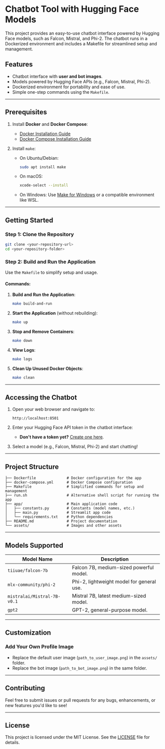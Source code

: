 # Chatbot Tool with Hugging Face Models

This project provides an easy-to-use chatbot interface powered by Hugging Face models, such as Falcon, Mistral, and Phi-2. The chatbot runs in a Dockerized environment and includes a Makefile for streamlined setup and management.

## Features

- Chatbot interface with **user and bot images**.
- Models powered by Hugging Face APIs (e.g., Falcon, Mistral, Phi-2).
- Dockerized environment for portability and ease of use.
- Simple one-step commands using the `Makefile`.

---

## Prerequisites

1. Install **Docker** and **Docker Compose**:
   - [Docker Installation Guide](https://docs.docker.com/get-docker/)
   - [Docker Compose Installation Guide](https://docs.docker.com/compose/install/)

2. Install `make`:
   - On Ubuntu/Debian:
     ```bash
     sudo apt install make
     ```
   - On macOS:
     ```bash
     xcode-select --install
     ```
   - On Windows: Use [Make for Windows](http://gnuwin32.sourceforge.net/packages/make.htm) or a compatible environment like WSL.

---

## Getting Started

### Step 1: Clone the Repository
```bash
git clone <your-repository-url>
cd <your-repository-folder>
```

### Step 2: Build and Run the Application
Use the `Makefile` to simplify setup and usage.

#### Commands:

1. **Build and Run the Application**:
   ```bash
   make build-and-run
   ```

2. **Start the Application** (without rebuilding):
   ```bash
   make up
   ```

3. **Stop and Remove Containers**:
   ```bash
   make down
   ```

4. **View Logs**:
   ```bash
   make logs
   ```

5. **Clean Up Unused Docker Objects**:
   ```bash
   make clean
   ```

---

## Accessing the Chatbot

1. Open your web browser and navigate to:

   ```
   http://localhost:8501
   ```

2. Enter your Hugging Face API token in the chatbot interface:
   - **Don't have a token yet?** [Create one here](https://huggingface.co/settings/tokens).

3. Select a model (e.g., Falcon, Mistral, Phi-2) and start chatting!

---

## Project Structure

```
├── Dockerfile              # Docker configuration for the app
├── docker-compose.yml      # Docker Compose configuration
├── Makefile                # Simplified commands for setup and management
├── run.sh                  # Alternative shell script for running the app
├── app/                    # Main application code
│   ├── constants.py        # Constants (model names, etc.)
│   ├── main.py             # Streamlit app code
│   └── requirements.txt    # Python dependencies
├── README.md               # Project documentation
└── assets/                 # Images and other assets
```

---

## Models Supported

| Model Name                 | Description                                  |
|----------------------------|----------------------------------------------|
| `tiiuae/falcon-7b`         | Falcon 7B, medium-sized powerful model.     |
| `mlx-community/phi-2`      | Phi-2, lightweight model for general use.   |
| `mistralai/Mistral-7B-v0.1`| Mistral 7B, latest medium-sized model.      |
| `gpt2`                     | GPT-2, general-purpose model.               |

---

## Customization

### Add Your Own Profile Image
- Replace the default user image (`path_to_user_image.png`) in the `assets/` folder.
- Replace the bot image (`path_to_bot_image.png`) in the same folder.

---

## Contributing

Feel free to submit issues or pull requests for any bugs, enhancements, or new features you'd like to see!

---

## License

This project is licensed under the MIT License. See the [LICENSE](LICENSE) file for details.
